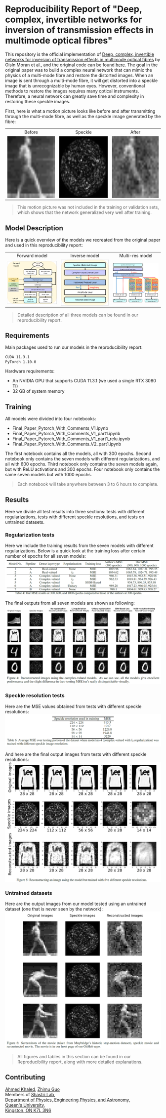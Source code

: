 # Reproducibility Report of "Deep, complex, invertible networks for inversion of transmission effects in multimode optical fibres"

This repository is the official implementation of [Deep, complex, invertible networks for inversion of transmission effects in multimode optical fibres](https://papers.nips.cc/paper/2018/hash/148510031349642de5ca0c544f31b2ef-Abstract.html) by Oisín Moran et al., and the original code can be found <a href="https://github.com/rodms/opticalfibreml" target="_blank">here</a>. The goal in the original paper was to build a complex neural network that can mimic the physics of a multi-mode fibre and restore the distorted images. When an image is sent through a multi-mode fibre, it will get distorted into a speckle image that is unrecognizable by human eyes. However, conventional methods to restore the images requires many optical instruments. Therefore, a neural network can greatly save time and complexity in restoring these speckle images.

First, here is what a motion picture looks like before and after transmitting through the multi-mode fibre, as well as the speckle image generated by the fibre:

<table>
<tr>
  <td align="center">Before</td>
  <td align="center">Speckle</td>
  <td align="center">After</td>
</tr>
  <tr>
    <td align="center"><img src=/Reproducibility_report/gifs/orig_punc.gif width="200" height="200"></td>
    <td align="center"><img src=/Reproducibility_report/gifs/1m_112x112_punc_speckles.gif width="200" height="200"></td>
    <td align="center"><img src=/Reproducibility_report/gifs/punc_Complex_L2_reg_epoch_300_lamb_0.03.gif width="200" height="200"></td>
  </tr>
</table>

>This motion picture was not included in the training or validation sets, which shows that the network generalized very well after training.

## Model Description

Here is a quick overview of the models we recreated from the original paper and used in this reproducibility report:

<table>
<tr>
  <td align="center">Forward model</td>
  <td align="center">Inverse model</td>
  <td align="center">Multi-res model</td>
</tr>
  <tr>
    <td align="center"><img src=/Reproducibility_report/figures/Forward_model.PNG></td>
    <td align="center"><img src=/Reproducibility_report/figures/Inverse_model_updated.PNG></td>
    <td align="center"><img src=/Reproducibility_report/figures/multi-res.PNG></td>
  </tr>
</table>

> Detailed description of all three models can be found in our reproducibility report.

## Requirements

Main packages used to run our models in the reproducibility report:

```
CUDA 11.3.1
PyTorch 1.10.0
```
Hardware requirements:

<ul>
  <li>An NVIDIA GPU that supports CUDA 11.3.1 (we used a single RTX 3080 Ti)</li>
  <li>32 GB of system memory</li>
</ul>

## Training

All models were divided into four notebooks:
<ul>
  <li>Final_Paper_Pytorch_With_Comments_V1.ipynb</li>
  <li>Final_Paper_Pytorch_With_Comments_V1_part1.ipynb</li>
  <li>Final_Paper_Pytorch_With_Comments_V1_part1_relu.ipynb</li>
  <li>Final_Paper_Pytorch_With_Comments_V2_part1.ipynb</li>  
</ul>

The first notebook contains all the models, all with 300 epochs. Second notebook only contains the seven models with different regularizations, and all with 600 epochs. Third notebook only contains the seven models again, but with ReLU activations and 300 epochs. Four notebook only contains the same seven models but with 1000 epochs.

>Each notebook will take anywhere between 3 to 6 hours to complete.

## Results

Here we divide all test results into three sections: tests with different regularizations, tests with different speckle resolutions, and tests on untrained datasets.

### Regularization tests
Here we include the training results from the seven models with different regularizations. Below is a quick look at the training loss after certain number of epochs for all seven models:
<img src=/Reproducibility_report/figures/Table4.PNG>

The final outputs from all seven models are shown as following:
<img src=/Reproducibility_report/figures/regularization_fig.PNG>


### Speckle resolution tests
Here are the MSE values obtained from tests with different speckle resolutions:
<img src=/Reproducibility_report/figures/Table6.PNG>

And here are the final output images from tests with different speckle resolutions:
<img src=/Reproducibility_report/figures/multi-res_fig.PNG>

### Untrained datasets
Here are the output images from our model tested using an untrained dataset (one that is never seen by the network):
<img src=/Reproducibility_report/figures/still_shot.PNG>
> All figures and tables in this section can be found in our Reproducibility report, along with more detailed explanations.


## Contributing
<a href="https://github.com/ahmed6795" target="_blank">Ahmed Khaled</a>, <a href="https://github.com/ZhimuG" target="_blank">Zhimu Guo</a>   \
Members of <a href="https://www.queensu.ca/physics/shastrilab/" target="_blank">Shastri Lab</a>,  \
<a href="https://www.queensu.ca/physics/" target="_blank">Department of Physics, Engineering Physics, and Astronomy</a>,  \
<a href="https://www.queensu.ca/" target="_blank">Queen's University</a>,  \
<a href="https://www.google.ca/maps/place/Queen's+University/@44.2252795,-76.4973299,17z/data=!3m1!4b1!4m5!3m4!1s0x4cd2ab0fccd925e9:0x268a8a4f5c257211!8m2!3d44.2252795!4d-76.4951412?hl=en" target="_blank">Kingston, ON K7L 3N6</a>

